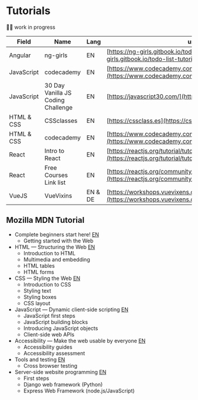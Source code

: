 # Tutorials
👷‍♀️ work in progress

| Field      | Name                               | Lang    | url                                                                                                              |
| ---------- | ---------------------------------- | ------- | ---------------------------------------------------------------------------------------------------------------- |
| Angular    | ng-girls                           | EN      | [https://ng-girls.gitbook.io/todo-list-tutorial](https://ng-girls.gitbook.io/todo-list-tutorial)                 |
| JavaScript | codecademy                         | EN      | [https://www.codecademy.com/catalog/language/javascript](https://www.codecademy.com/catalog/language/javascript) |
| JavaScript | 30 Day Vanilla JS Coding Challenge | EN      | [https://javascript30.com/](https://javascript30.com/)                                                           |
| HTML & CSS | CSSclasses                         | EN      | [https://cssclass.es](https://cssclass.es)                                                                       |
| HTML & CSS | codecademy                         | EN      | [https://www.codecademy.com/catalog/language/html-css](https://www.codecademy.com/catalog/language/html-css)     |
| React      | Intro to React                     | EN      | [https://reactjs.org/tutorial/tutorial.html](https://reactjs.org/tutorial/tutorial.html)                         |
| React      | Free Courses Link list             | EN      | [https://reactjs.org/community/courses.html](https://reactjs.org/community/courses.html)                         |
| VueJS      | VueVixins                          | EN & DE | [https://workshops.vuevixens.org/](https://workshops.vuevixens.org/)                                             |

## Mozilla MDN Tutorial

* Complete beginners start here! [EN](https://developer.mozilla.org/en-US/docs/Learn/Getting_started_with_the_web) 
  * Getting started with the Web
* HTML — Structuring the Web [EN](https://developer.mozilla.org/en-US/docs/Learn/HTML) 
  * Introduction to HTML
  * Multimedia and embedding
  * HTML tables
  * HTML forms
* CSS — Styling the Web [EN](https://developer.mozilla.org/en-US/docs/Learn/CSS)
  * Introduction to CSS
  * Styling text
  * Styling boxes
  * CSS layout
* JavaScript — Dynamic client-side scripting [EN](https://developer.mozilla.org/en-US/docs/Learn/JavaScript)
  * JavaScript first steps
  * JavaScript building blocks
  * Introducing JavaScript objects
  * Client-side web APIs
* Accessibility — Make the web usable by everyone [EN](https://developer.mozilla.org/en-US/docs/Learn/Accessibility)
  * Accessibility guides
  * Accessibility assessment
* Tools and testing [EN](https://developer.mozilla.org/en-US/docs/Learn/Tools_and_testing)
  * Cross browser testing
* Server-side website programming [EN](https://developer.mozilla.org/en-US/docs/Learn/Server-side)
  * First steps
  * Django web framework (Python)
  * Express Web Framework (node.js/JavaScript)


